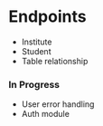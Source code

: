# Endpoints

- Institute
- Student
- Table relationship

### In Progress

- User error handling
- Auth module
